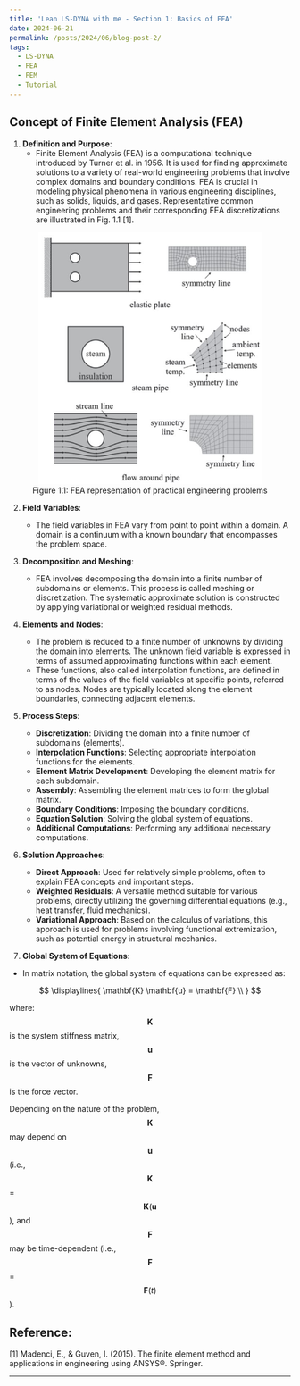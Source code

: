 ```yaml
---
title: 'Lean LS-DYNA with me - Section 1: Basics of FEA'
date: 2024-06-21
permalink: /posts/2024/06/blog-post-2/
tags:
  - LS-DYNA
  - FEA
  - FEM
  - Tutorial
---
```


## Concept of Finite Element Analysis (FEA)

1. **Definition and Purpose**:
   - Finite Element Analysis (FEA) is a computational technique introduced by Turner et al. in 1956. It is used for finding approximate solutions to a variety of real-world engineering problems that involve complex domains and boundary conditions. FEA is crucial in modeling physical phenomena in various engineering disciplines, such as solids, liquids, and gases. Representative common engineering  problems and their corresponding FEA discretizations are illustrated in Fig. 1.1 [1].


<div style="text-align: center;">
  <figure>
    <img src='/images/learn_ls_dyna_with_me/section_1/fig1.1.JPG' width='400px' alt='Figure 1.1: FEA representation of practical engineering problems' />
    <figcaption>Figure 1.1: FEA representation of practical engineering problems</figcaption>
  </figure>
</div>



2. **Field Variables**:
   - The field variables in FEA vary from point to point within a domain. A domain is a continuum with a known boundary that encompasses the problem space.

3. **Decomposition and Meshing**:
   - FEA involves decomposing the domain into a finite number of subdomains or elements. This process is called meshing or discretization. The systematic approximate solution is constructed by applying variational or weighted residual methods.
  




4. **Elements and Nodes**:
   - The problem is reduced to a finite number of unknowns by dividing the domain into elements. The unknown field variable is expressed in terms of assumed approximating functions within each element.
   - These functions, also called interpolation functions, are defined in terms of the values of the field variables at specific points, referred to as nodes. Nodes are typically located along the element boundaries, connecting adjacent elements.

5. **Process Steps**:
   - **Discretization**: Dividing the domain into a finite number of subdomains (elements).
   - **Interpolation Functions**: Selecting appropriate interpolation functions for the elements.
   - **Element Matrix Development**: Developing the element matrix for each subdomain.
   - **Assembly**: Assembling the element matrices to form the global matrix.
   - **Boundary Conditions**: Imposing the boundary conditions.
   - **Equation Solution**: Solving the global system of equations.
   - **Additional Computations**: Performing any additional necessary computations.

6. **Solution Approaches**:
   - **Direct Approach**: Used for relatively simple problems, often to explain FEA concepts and important steps.
   - **Weighted Residuals**: A versatile method suitable for various problems, directly utilizing the governing differential equations (e.g., heat transfer, fluid mechanics).
   - **Variational Approach**: Based on the calculus of variations, this approach is used for problems involving functional extremization, such as potential energy in structural mechanics.

7. **Global System of Equations**:

- In matrix notation, the global system of equations can be expressed as:

$$
\displaylines{
\mathbf{K} \mathbf{u} = \mathbf{F} \\
}
$$

where:  
$$\mathbf{K}$$ is the system stiffness matrix,  
$$\mathbf{u}$$ is the vector of unknowns,  
$$\mathbf{F}$$ is the force vector.  

Depending on the nature of the problem, $$\mathbf{K}$$ may depend on $$\mathbf{u}$$ (i.e., $$\mathbf{K}$$ = $$\mathbf{K}(\mathbf{u}$$), and $$\mathbf{F}$$ may be time-dependent (i.e., $$\mathbf{F}$$ = $$\mathbf{F}(t)$$).


## Reference:
[1] Madenci, E., & Guven, I. (2015). The finite element method and applications in engineering using ANSYS®. Springer.


------
